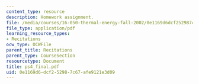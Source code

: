 ```yaml
---
content_type: resource
description: Homework assignment.
file: /media/courses/16-050-thermal-energy-fall-2002/0e1169d6dcf252987c67afe9121e3d09_ps4_final.pdf
file_type: application/pdf
learning_resource_types:
- Recitations
ocw_type: OCWFile
parent_title: Recitations
parent_type: CourseSection
resourcetype: Document
title: ps4_final.pdf
uid: 0e1169d6-dcf2-5298-7c67-afe9121e3d09
---
```

